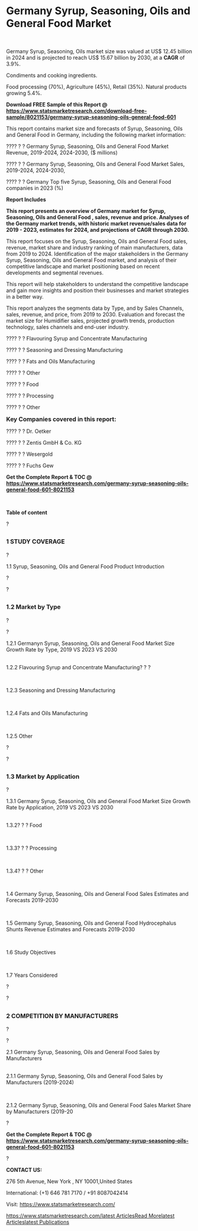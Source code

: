 <h1>Germany Syrup, Seasoning, Oils and General Food Market</h1><br/><p>Germany Syrup, Seasoning, Oils market size was valued at US$ 12.45 billion in 2024 and is projected to reach US$ 15.67 billion by 2030, at a <strong>CAGR</strong> of 3.9%.</p>
 
 
 
 <p>Condiments and cooking ingredients.</p>
 
 
 
 <p>Food processing (70%), Agriculture (45%), Retail (35%). Natural products growing 5.4%.</p>
 
 
 
 <p><strong>Download FREE Sample of this Report @ <a href="https://www.statsmarketresearch.com/download-free-sample/8021153/germany-syrup-seasoning-oils-general-food-601">https://www.statsmarketresearch.com/download-free-sample/8021153/germany-syrup-seasoning-oils-general-food-601</a></strong></p>
 
 
 
 <p>This report contains market size and forecasts of Syrup, Seasoning, Oils and General Food in Germany, including the following market information:</p>
 
 
 
 <p>???? ? ? Germany Syrup, Seasoning, Oils and General Food Market Revenue, 2019-2024, 2024-2030, ($ millions)</p>
 
 
 
 <p>???? ? ? Germany Syrup, Seasoning, Oils and General Food Market Sales, 2019-2024, 2024-2030,</p>
 
 
 
 <p>???? ? ? Germany Top five Syrup, Seasoning, Oils and General Food companies in 2023 (%)</p>
 
 
 
 <p><strong>Report Includes</strong></p>
 
 
 
 <p><strong>This report presents an overview of Germany market for Syrup, Seasoning, Oils and General Food , sales, revenue and price. Analyses of the Germany market trends, with historic market revenue/sales data for 2019 - 2023, estimates for 2024, and projections of <strong>CAGR</strong> through 2030.</strong></p>
 
 
 
 <p>This report focuses on the Syrup, Seasoning, Oils and General Food sales, revenue, market share and industry ranking of main manufacturers, data from 2019 to 2024. Identification of the major stakeholders in the Germany Syrup, Seasoning, Oils and General Food market, and analysis of their competitive landscape and market positioning based on recent developments and segmental revenues.</p>
 
 
 
 <p>This report will help stakeholders to understand the competitive landscape and gain more insights and position their businesses and market strategies in a better way.</p>
 
 
 
 <p>This report analyzes the segments data by Type, and by Sales Channels, sales, revenue, and price, from 2019 to 2030. Evaluation and forecast the market size for Humidifier sales, projected growth trends, production technology, sales channels and end-user industry.</p>
 
 
 
 <p>???? ? ? Flavouring Syrup and Concentrate Manufacturing</p>
 
 
 
 <p>???? ? ? Seasoning and Dressing Manufacturing</p>
 
 
 
 <p>???? ? ? Fats and Oils Manufacturing</p>
 
 
 
 <p>???? ? ? Other</p>
 
 
 
 <p>???? ? ? Food</p>
 
 
 
 <p>???? ? ? Processing</p>
 
 
 
 <p>???? ? ? Other</p>
 
 
 
 <p><span style="font-size:16px"><strong>Key Companies covered in this report:</strong></span></p>
 
 
 
 <p>???? ? ? Dr. Oetker</p>
 
 
 
 <p>???? ? ? Zentis GmbH & Co. KG</p>
 
 
 
 <p>???? ? ? Wesergold</p>
 
 
 
 <p>???? ? ? Fuchs Gew</p>
 
 
 
 <div><b>Get the Complete Report & TOC @ <a href="https://www.statsmarketresearch.com/germany-syrup-seasoning-oils-general-food-601-8021153">https://www.statsmarketresearch.com/germany-syrup-seasoning-oils-general-food-601-8021153</a></b></div>
 
 
 
 <p><br />
 
 <b>Table of content</b></p>
 
 
 
 <p>? </p>
 
 
 
 <h2><span style="font-size:16px"><strong>1 STUDY COVERAGE</strong></span></h2>
 
 
 
 <p>? </p>
 
 
 
 <p>1.1 Syrup, Seasoning, Oils and General Food Product Introduction</p>
 
 
 
 <p>? </p>
 
 
 
 <p>? </p>
 
 
 
 <h2><span style="font-size:16px"><strong>1.2 Market by Type</strong></span></h2>
 
 
 
 <p>? </p>
 
 
 
 <p>? </p>
 
 
 
 <p>1.2.1 Germanyn Syrup, Seasoning, Oils and General Food Market Size Growth Rate by Type, 2019 VS 2023 VS 2030<br />
 
 <br />
 
 1.2.2 Flavouring Syrup and Concentrate Manufacturing? ? ? <br />
 
 <br />
 
 1.2.3 Seasoning and Dressing Manufacturing<br />
 
 <br />
 
 1.2.4 Fats and Oils Manufacturing<br />
 
 <br />
 
 1.2.5 Other<br />
 
 ? </p>
 
 
 
 <p>? </p>
 
 
 
 <h2><span style="font-size:16px"><strong>1.3 Market by Application</strong></span></h2>
 
 
 
 <p>? </p>
 
 
 
 <p>1.3.1 Germany Syrup, Seasoning, Oils and General Food Market Size Growth Rate by Application, 2019 VS 2023 VS 2030<br />
 
 <br />
 
 1.3.2? ? ? Food<br />
 
 <br />
 
 1.3.3? ? ? Processing<br />
 
 <br />
 
 1.3.4? ? ? Other<br />
 
 <br />
 
 1.4 Germany Syrup, Seasoning, Oils and General Food Sales Estimates and Forecasts 2019-2030<br />
 
 <br />
 
 1.5 Germany Syrup, Seasoning, Oils and General Food Hydrocephalus Shunts Revenue Estimates and Forecasts 2019-2030<br />
 
 <br />
 
 1.6 Study Objectives<br />
 
 <br />
 
 1.7 Years Considered</p>
 
 
 
 <p>? </p>
 
 
 
 <p>? </p>
 
 
 
 <h2><span style="font-size:16px"><strong>2 COMPETITION BY MANUFACTURERS</strong></span></h2>
 
 
 
 <p>? </p>
 
 
 
 <p>? </p>
 
 
 
 <p>2.1 Germany Syrup, Seasoning, Oils and General Food Sales by Manufacturers<br />
 
 <br />
 
 2.1.1 Germany Syrup, Seasoning, Oils and General Food Sales by Manufacturers (2019-2024)<br />
 
 <br />
 
 2.1.2 Germany Syrup, Seasoning, Oils and General Food Sales Market Share by Manufacturers (2019-20</p>
 
 
 
 <p>? </p>
 
 
 
 <div><b>Get the Complete Report & TOC @ <a href="https://www.statsmarketresearch.com/germany-syrup-seasoning-oils-general-food-601-8021153">https://www.statsmarketresearch.com/germany-syrup-seasoning-oils-general-food-601-8021153</a></b></div>
 
 
 
 <p>? </p>
 
 
 
 <p><b>CONTACT US:</b><br />
 
 276 5th Avenue, New York , NY 10001,United States<br />
 
 International: (+1) 646 781 7170 / +91 8087042414<br />
 
 Visit: <a href="https://www.statsmarketresearch.com/">https://www.statsmarketresearch.com/</a><br />
 
 <a href="https://gyeongbokgung.com">https://www.statsmarketresearch.com/</a><a href="https://hallyeomaritime.com">latest Articles</a><a href="https://jingwansa.com">Read More</a><a href="https://nguoiviet.jp/">latest Articles</a><a href="https://www.intelmarketresearch.com/">latest Publications</a></p>